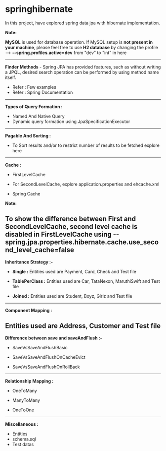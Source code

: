 # springhibernate
In this project, have explored spring data jpa with hibernate implementation.

**Note:**

**MySQL** is used for database operation. If MySQL setup is **not present in your machine**, please feel free to use **H2 database** by changing the profile --> **--spring.profiles.active=dev** from "dev" to "int" in <a href="https://github.com/sureshbabk19698/springhibernate/blob/main/src/test/java/com/sk/hibernate/annotation/SpringBootTestByProfile.java" style="text-decoration:none;">here</a>

----------------------------------------------------------------------------------------------
**Finder Methods** - Spring JPA has provided features, such as without writing a JPQL, desired search operation can be performed by using method name itself.
* Refer : <a href="https://github.com/sureshbabk19698/springhibernate/blob/main/src/test/java/com/sk/hibernate/product/ProductApplicationTests.java" style="text-decoration:none;">Few examples</a>
* Refer : <a href="https://docs.spring.io/spring-data/jpa/docs/current/reference/html/#repository-query-keywords" style="text-decoration:none;">Spring Documentation</a>

----------------------------------------------------------------------------------------------
**Types of Query Formation :**

* <a href="https://github.com/sureshbabk19698/springhibernate/blob/main/src/test/java/com/sk/hibernate/onetoone/NamedAndNativeQueryExecutionTest.java" style="text-decoration:none;">Named And Native Query</a>
* Dynamic query formation using <a href="https://github.com/sureshbabk19698/springhibernate/blob/main/src/test/java/com/sk/hibernate/onetoone/DynamicQueryExecutionTest.java" style="text-decoration:none;">JpaSpecificationExecutor</a>

----------------------------------------------------------------------------------------------
**Pagable And Sorting :**

* To Sort results and/or to restrict number of results to be fetched explore <a href="https://github.com/sureshbabk19698/springhibernate/blob/main/src/test/java/com/sk/hibernate/bank/BankApplicationTests.java" style="text-decoration:none;">here</a>

------------------------------------------------------------------------------------------------

**Cache :** 
* <a href="https://github.com/sureshbabk19698/springhibernate/blob/main/src/test/java/com/sk/hibernate/product/ProductApplicationFirstLevelCacheTest.java" style="text-decoration:none;">FirstLevelCache</a>

* For <a href="https://github.com/sureshbabk19698/springhibernate/blob/main/src/test/java/com/sk/hibernate/product/ProductApplicationSecondLevelCacheTest.java" style="text-decoration:none;">SecondLevelCache</a>, explore <a href="https://github.com/sureshbabk19698/springhibernate/blob/main/src/main/resources/application.properties" style="text-decoration:none;">application.properties</a> and <a href="https://github.com/sureshbabk19698/springhibernate/blob/main/src/main/resources/ehcache.xml" style="text-decoration:none;">ehcache.xml</a>

* <a href="https://github.com/sureshbabk19698/springhibernate/blob/main/src/test/java/com/sk/hibernate/product/ProductApplicationSpringCacheTest.java" style="text-decoration:none;">Spring Cache</a>

**Note:**

To show the difference between First and SecondLevelCache, second level cache is disabled in <a href="https://github.com/sureshbabk19698/springhibernate/blob/main/src/test/java/com/sk/hibernate/product/ProductApplicationFirstLevelCacheTest.java" style="text-decoration:none;">FirstLevelCache</a> using
**--spring.jpa.properties.hibernate.cache.use_second_level_cache=false**
------------------------------------------------------------------------------------------------
**Inheritance Strategy :-**

* **Single :**  Entities used are Payment, Card, Check and <a href="https://github.com/sureshbabk19698/springhibernate/tree/main/src/test/java/com/sk/hibernate/inheritancestrategy/single/IStrategySingleApplicationTest.java" style="text-decoration:none;">Test file</a>

* **TablePerClass :**  Entities used are Car, TataNexon, MaruthiSwift and <a href="https://github.com/sureshbabk19698/springhibernate/tree/main/src/test/java/com/sk/hibernate/inheritancestrategy/tableperclass/IStrategyTablePerClassApplicationTest.java" style="text-decoration:none;">Test file</a>

* **Joined :** Entities used are Student, Boyz, Girlz and <a href="https://github.com/sureshbabk19698/springhibernate/tree/main/src/test/java/com/sk/hibernate/inheritancestrategy/joined/IStrategyJoinedApplicationTest.java" style="text-decoration:none;">Test file</a>

-------------------------------------------------------------------------------------------------
**Component Mapping :** 

Entities used are Address, Customer and <a href="https://github.com/sureshbabk19698/springhibernate/tree/main/src/test/java/com/sk/hibernate/componentmapping/CustomerApplicationTest.java" style="text-decoration:none;">Test file</a>
------------------------------------------------------------------------------------------------
**Difference between save and saveAndFlush :-**

* <a href="https://github.com/sureshbabk19698/springhibernate/blob/main/src/test/java/com/sk/hibernate/bank/SaveVsSaveAndFlushBasic.java" style="text-decoration:none;">SaveVsSaveAndFlushBasic</a>

* <a href="https://github.com/sureshbabk19698/springhibernate/blob/main/src/test/java/com/sk/hibernate/bank/SaveVsSaveAndFlushOnCacheEvict.java" style="text-decoration:none;">SaveVsSaveAndFlushOnCacheEvict</a>

* <a href="https://github.com/sureshbabk19698/springhibernate/blob/main/src/test/java/com/sk/hibernate/bank/SaveVsSaveAndFlushOnRollBack.java" style="text-decoration:none;">SaveVsSaveAndFlushOnRollBack</a>

------------------------------------------------------------------------------------------------
**Relationship Mapping :**

* <a href="https://github.com/sureshbabk19698/springhibernate/blob/main/src/test/java/com/sk/hibernate/onetomany/UserClientApplicationTest.java" style="text-decoration:none;">OneToMany</a>
* <a href="https://github.com/sureshbabk19698/springhibernate/blob/main/src/test/java/com/sk/hibernate/manytomany/ProgrammerApplicationTest.java" style="text-decoration:none;">ManyToMany</a>

* <a href="https://github.com/sureshbabk19698/springhibernate/blob/main/src/test/java/com/sk/hibernate/onetoone/LicenseApplicationTest.java" style="text-decoration:none;">OneToOne</a>

-------------------------------------------------------------------------------------------------------
**Miscellaneous :**
* <a href="https://github.com/sureshbabk19698/springhibernate/tree/main/src/main/java/com/sk/hibernate/entity" style="text-decoration:none;">Entities</a>
* <a href="https://github.com/sureshbabk19698/springhibernate/blob/main/src/main/resources/schema.sql" style="text-decoration:none;">schema.sql</a>
* <a href="https://github.com/sureshbabk19698/springhibernate/tree/main/src/test/resources/db/data" style="text-decoration:none;">Test datas</a>